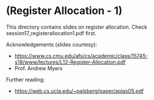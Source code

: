 # (Register Allocation - 1)

This directory contains slides on register allocation. Check session17_registerallocation1.pdf first.

Acknowledgements (slides courtesy):

- https://www.cs.cmu.edu/afs/cs/academic/class/15745-s18/www/lectures/L12-Register-Allocation.pdf
- Prof. Andrew Myers

Further reading:
- https://web.cs.ucla.edu/~palsberg/paper/aplas05.pdf



